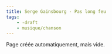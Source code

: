 ```yaml
---
title: Serge Gainsbourg - Pas long feu
tags:
    - -draft
    - musique/chanson
---
```


Page créée automatiquement, mais vide.
